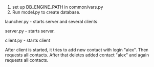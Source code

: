 1. set up DB_ENGINE_PATH in common/vars.py
2. Run model.py to create database.

launcher.py - starts server and several clients

server.py - starts server. 

client.py - starts client

After client is started, it tries to add new contact with login "alex".
Then requests all contacts.
After that deletes added contact "alex" and again requests all contacts.
